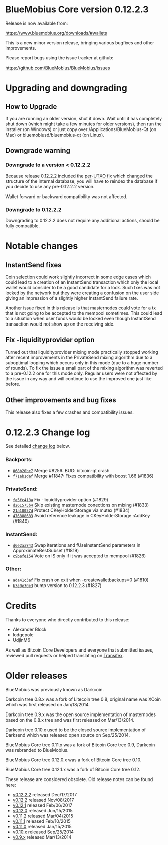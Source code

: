 BlueMobius Core version 0.12.2.3
==========================

Release is now available from:

  <https://www.bluemobius.org/downloads/#wallets>

This is a new minor version release, bringing various bugfixes and other
improvements.

Please report bugs using the issue tracker at github:

  <https://github.com/BlueMobius/BlueMobius/issues>


Upgrading and downgrading
=========================

How to Upgrade
--------------

If you are running an older version, shut it down. Wait until it has completely
shut down (which might take a few minutes for older versions), then run the
installer (on Windows) or just copy over /Applications/BlueMobius-Qt (on Mac) or
bluemobiusd/bluemobius-qt (on Linux).

Downgrade warning
-----------------

### Downgrade to a version < 0.12.2.2

Because release 0.12.2.2 included the [per-UTXO fix](release-notes/bluemobius/release-notes-0.12.2.2.md#per-utxo-fix)
which changed the structure of the internal database, you will have to reindex
the database if you decide to use any pre-0.12.2.2 version.

Wallet forward or backward compatibility was not affected.

### Downgrade to 0.12.2.2

Downgrading to 0.12.2.2 does not require any additional actions, should be
fully compatible.

Notable changes
===============

InstantSend fixes
-----------------

Coin selection could work slightly incorrect in some edge cases which could
lead to a creation of an InstantSend transaction which only the local wallet
would consider to be a good candidate for a lock. Such txes was not locked by
the network but they were creating a confusion on the user side giving an
impression of a slightly higher InstantSend failure rate.

Another issue fixed in this release is that masternodes could vote for a tx
that is not going to be accepted to the mempool sometimes. This could lead to
a situation when user funds would be locked even though InstantSend transaction
would not show up on the receiving side.

Fix -liquidityprovider option
-----------------------------

Turned out that liquidityprovider mixing mode practically stopped working after
recent improvements in the PrivateSend mixing algorithm due to a suboptimal
looping which occurs only in this mode (due to a huge number of rounds). To fix
the issue a small part of the mixing algorithm was reverted to a pre-0.12.2 one
for this mode only. Regular users were not affected by the issue in any way and
will continue to use the improved one just like before.

Other improvements and bug fixes
--------------------------------

This release also fixes a few crashes and compatibility issues.


0.12.2.3 Change log
===================

See detailed [change log](https://github.com/BlueMobius/BlueMobius/compare/v0.12.2.2...bluemobiuspay:v0.12.2.3) below.

### Backports:
- [`068b20bc7`](https://github.com/BlueMobius/BlueMobius/commit/068b20bc7) Merge #8256: BUG: bitcoin-qt crash
- [`f71ab1daf`](https://github.com/BlueMobius/BlueMobius/commit/f71ab1daf) Merge #11847: Fixes compatibility with boost 1.66 (#1836)

### PrivateSend:
- [`fa5fc418a`](https://github.com/BlueMobius/BlueMobius/commit/fa5fc418a) Fix -liquidityprovider option (#1829)
- [`d261575b4`](https://github.com/BlueMobius/BlueMobius/commit/d261575b4) Skip existing masternode conections on mixing (#1833)
- [`21a10057d`](https://github.com/BlueMobius/BlueMobius/commit/21a10057d) Protect CKeyHolderStorage via mutex (#1834)
- [`476888683`](https://github.com/BlueMobius/BlueMobius/commit/476888683) Avoid reference leakage in CKeyHolderStorage::AddKey (#1840)

### InstantSend:
- [`d6e2aa843`](https://github.com/BlueMobius/BlueMobius/commit/d6e2aa843) Swap iterations and fUseInstantSend parameters in ApproximateBestSubset (#1819)
- [`c9bafe154`](https://github.com/BlueMobius/BlueMobius/commit/c9bafe154) Vote on IS only if it was accepted to mempool (#1826)

### Other:
- [`ada41c3af`](https://github.com/BlueMobius/BlueMobius/commit/ada41c3af) Fix crash on exit when -createwalletbackups=0 (#1810)
- [`63e0e30e3`](https://github.com/BlueMobius/BlueMobius/commit/63e0e30e3) bump version to 0.12.2.3 (#1827)

Credits
=======

Thanks to everyone who directly contributed to this release:

- Alexander Block
- lodgepole
- UdjinM6

As well as Bitcoin Core Developers and everyone that submitted issues,
reviewed pull requests or helped translating on
[Transifex](https://www.transifex.com/projects/p/bluemobius/).


Older releases
==============

BlueMobius was previously known as Darkcoin.

Darkcoin tree 0.8.x was a fork of Litecoin tree 0.8, original name was XCoin
which was first released on Jan/18/2014.

Darkcoin tree 0.9.x was the open source implementation of masternodes based on
the 0.8.x tree and was first released on Mar/13/2014.

Darkcoin tree 0.10.x used to be the closed source implementation of Darksend
which was released open source on Sep/25/2014.

BlueMobius Core tree 0.11.x was a fork of Bitcoin Core tree 0.9,
Darkcoin was rebranded to BlueMobius.

BlueMobius Core tree 0.12.0.x was a fork of Bitcoin Core tree 0.10.

BlueMobius Core tree 0.12.1.x was a fork of Bitcoin Core tree 0.12.

These release are considered obsolete. Old release notes can be found here:

- [v0.12.2.2](release-notes/bluemobius/release-notes-0.12.2.2.md) released Dec/17/2017
- [v0.12.2](release-notes/bluemobius/release-notes-0.12.2.md) released Nov/08/2017
- [v0.12.1](release-notes/bluemobius/release-notes-0.12.1.md) released Feb/06/2017
- [v0.12.0](release-notes/bluemobius/release-notes-0.12.0.md) released Jun/15/2015
- [v0.11.2](release-notes/bluemobius/release-notes-0.11.2.md) released Mar/04/2015
- [v0.11.1](release-notes/bluemobius/release-notes-0.11.1.md) released Feb/10/2015
- [v0.11.0](release-notes/bluemobius/release-notes-0.11.0.md) released Jan/15/2015
- [v0.10.x](release-notes/bluemobius/release-notes-0.10.0.md) released Sep/25/2014
- [v0.9.x](release-notes/bluemobius/release-notes-0.9.0.md) released Mar/13/2014

